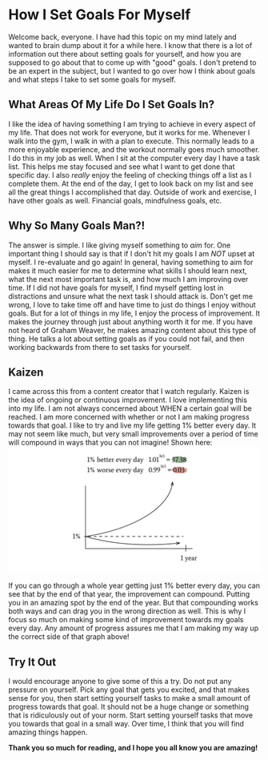 # How I Set Goals For Myself
Welcome back, everyone. I have had this topic on my mind lately and wanted to brain dump about it for a while here. I know that there is a lot of information out there about setting goals for yourself, and how you are supposed to go about that to come up with "good" goals. I don't pretend to be an expert in the subject, but I wanted to go over how I think about goals and what steps I take to set some goals for myself.

## What Areas Of My Life Do I Set Goals In?
I like the idea of having something I am trying to achieve in every aspect of my life. That does not work for everyone, but it works for me. Whenever I walk into the gym, I walk in with a plan to execute. This normally leads to a more enjoyable experience, and the workout normally goes much smoother. I do this in my job as well. When I sit at the computer every day I have a task list. This helps me stay focused and see what I want to get done that specific day. I also *really* enjoy the feeling of checking things off a list as I complete them. At the end of the day, I get to look back on my list and see all the great things I accomplished that day. Outside of work and exercise, I have other goals as well. Financial goals, mindfulness goals, etc.

## Why So Many Goals Man?!
The answer is simple. I like giving myself something to *aim* for. One important thing I should say is that if I don't hit my goals I am *NOT* upset at myself. I re-evaluate and go again! In general, having something to aim for makes it much easier for me to determine what skills I should learn next, what the next most important task is, and how much I am improving over time. If I did not have goals for myself, I find myself getting lost in distractions and unsure what the next task I should attack is. Don't get me wrong, I love to take time off and have time to just do things I enjoy without goals. But for a lot of things in my life, I enjoy the process of improvement. It makes the journey through just about anything worth it for me. If you have not heard of Graham Weaver, he makes amazing content about this type of thing. He talks a lot about setting goals as if you could not fail, and then working backwards from there to set tasks for yourself.

## Kaizen
I came across this from a content creator that I watch regularly. Kaizen is the idea of ongoing or continuous improvement. I love implementing this into my life. I am not always concerned about WHEN a certain goal will be reached. I am more concerned with whether or not I am making progress towards that goal. I like to try and live my life getting 1% better every day. It may not seem like much, but very small improvements over a period of time will compound in ways that you can not imagine! Shown here:
![Kaizen improvement](../images/kaizen.jpg)

If you can go through a whole year getting just 1% better every day, you can see that by the end of that year, the improvement can compound. Putting you in an amazing spot by the end of the year. But that compounding works both ways and can drag you in the wrong direction as well. This is why I focus so much on making some kind of improvement towards my goals every day. Any amount of progress assures me that I am making my way up the correct side of that graph above!

## Try It Out
I would encourage anyone to give some of this a try. Do not put any pressure on yourself. Pick any goal that gets you excited, and that makes sense for you, then start setting yourself tasks to make a small amount of progress towards that goal. It should not be a huge change or something that is ridiculously out of your norm. Start setting yourself tasks that move you towards that goal in a small way. Over time, I think that you will find amazing things happen. 


**Thank you so much for reading, and I hope you all know you are amazing!**
